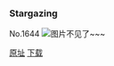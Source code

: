 ### Stargazing
No.1644
![图片不见了~~~](https://imgs.xkcd.com/comics/stargazing.png)

[原址](https://xkcd.com//1644) [下载](https://imgs.xkcd.com/comics/stargazing.png)

